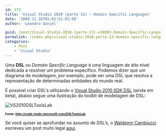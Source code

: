 ```yaml
---
id: 173
title: 'Visual Studio 2010 (parte 13) – Domain Specific Languages'
date: '2009-11-16T01:02:51-03:00'
author: 'Leandro Daniel'

guid: /post/Visual-Studio-2010-(parte-13)-e28093-Domain-Specific-Languages.aspx
permalink: /index.php/visual-studio-2010-parte-13-domain-specific-languages/
categories:
    - Post
    - 'Visual Studio'
---
```


Uma **DSL** ou *Domain Specific Language* é uma linguagem de alto nível dedicada a resolver um problema específico. Podemos dizer que um diagrama de modelagem, por exemplo, pode ser uma DSL que resolva a representação de determinadas entidades do mundo real.

É possível criar DSL’s utilizando o [Visual Studio 2010 SDK DSL](http://www.microsoft.com/downloads/details.aspx?FamilyID=f5431a70-b421-4be6-8fd3-6b27abda0817&displaylang=en) (ainda em beta), abaixo segue uma ilustração do toolkit de modelagem de DSL:

![VS2010DSLToolsLab](http://leandrodaniel.com/pics/WindowsLiveWriter/VisualStudio2010parte13DomainSpecificLan/0802CED4/VS2010DSLToolsLab.jpg "VS2010DSLToolsLab")

**<font size="1">Fonte: </font>**[**<font size="1">http://code.msdn.microsoft.com/DSLToolsLab</font>**](http://code.msdn.microsoft.com/DSLToolsLab)

Se você quiser se aprofundar no assunto de DSL’s, o [Waldemir Cambiucci](http://blogs.msdn.com/wcamb/default) escreveu um post muito legal [aqui](http://blogs.msdn.com/wcamb/archive/2009/08/17/algumas-palavrinhas-sobre-domain-specific-language-dsl).